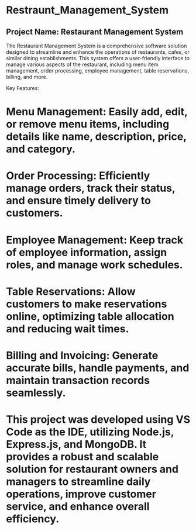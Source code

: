# Restraunt_Management_System

## Project Name: Restaurant Management System

The Restaurant Management System is a comprehensive software solution designed to streamline and enhance the operations of restaurants, cafes, or similar dining establishments. This system offers a user-friendly interface to manage various aspects of the restaurant, including menu item management, order processing, employee management, table reservations, billing, and more.

Key Features:

# Menu Management: Easily add, edit, or remove menu items, including details like name, description, price, and category.
# Order Processing: Efficiently manage orders, track their status, and ensure timely delivery to customers.
# Employee Management: Keep track of employee information, assign roles, and manage work schedules.
# Table Reservations: Allow customers to make reservations online, optimizing table allocation and reducing wait times.
# Billing and Invoicing: Generate accurate bills, handle payments, and maintain transaction records seamlessly.
# This project was developed using VS Code as the IDE, utilizing Node.js, Express.js, and MongoDB. It provides a robust and scalable solution for restaurant owners and managers to streamline daily operations, improve customer service, and enhance overall efficiency.

